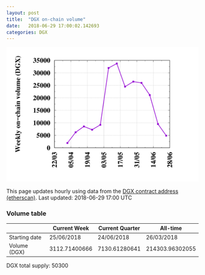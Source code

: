 ```yaml
---
layout: post
title:  "DGX on-chain volume"
date:   2018-06-29 17:00:02.142693
categories: DGX
---
```


![DGX volume graph](dgxvolume_scripts/out.png)


This page updates hourly using data from the [DGX contract address (etherscan)](https://etherscan.io/token/0x4f3afec4e5a3f2a6a1a411def7d7dfe50ee057bf). Last updated:
2018-06-29 17:00 UTC

### Volume table

|    | Current Week | Current Quarter | All-time
--- | --- | --- | ---
Starting date |25/06/2018|24/06/2018|26/03/2018
Volume (DGX) |3112.71400666|7130.61280641|214303.96302055

DGX total supply: 50300
